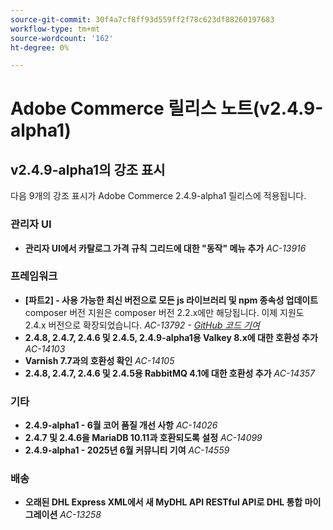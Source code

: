 ```yaml
---
source-git-commit: 30f4a7cf8ff93d559ff2f78c623df88260197683
workflow-type: tm+mt
source-wordcount: '162'
ht-degree: 0%

---
```

# Adobe Commerce 릴리스 노트(v2.4.9-alpha1)

## v2.4.9-alpha1의 강조 표시

다음 9개의 강조 표시가 Adobe Commerce 2.4.9-alpha1 릴리스에 적용됩니다.

### 관리자 UI

* __관리자 UI에서 카탈로그 가격 규칙 그리드에 대한 &quot;동작&quot; 메뉴 추가__
  _AC-13916_

### 프레임워크

* __[파트2] - 사용 가능한 최신 버전으로 모든 js 라이브러리 및 npm 종속성 업데이트__
composer 버전 지원은 composer 버전 2.2.x에만 해당됩니다. 이제 지원도 2.4.x 버전으로 확장되었습니다.
  _AC-13792 - [GitHub 코드 기여](https://github.com/magento/magento2/commit/19844aa0)_
* __2.4.8, 2.4.7, 2.4.6 및 2.4.5, 2.4.9-alpha1용 Valkey 8.x에 대한 호환성 추가__
  _AC-14103_
* __Varnish 7.7과의 호환성 확인__
  _AC-14105_
* __2.4.8, 2.4.7, 2.4.6 및 2.4.5용 RabbitMQ 4.1에 대한 호환성 추가__
  _AC-14357_

### 기타

* __2.4.9-alpha1 - 6월 코어 품질 개선 사항__
  _AC-14026_
* __2.4.7 및 2.4.6을 MariaDB 10.11과 호환되도록 설정__
  _AC-14099_
* __2.4.9-alpha1 - 2025년 6월 커뮤니티 기여__
  _AC-14559_

### 배송

* __오래된 DHL Express XML에서 새 MyDHL API RESTful API로 DHL 통합 마이그레이션__
  _AC-13258_
